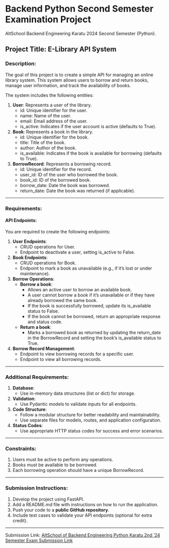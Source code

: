 # Backend Python Second Semester Examination Project
AltSchool Backend Engineering Karatu 2024 Second Semester (Python).

## Project Title: E-Library API System

### Description:
The goal of this project is to create a simple API for managing an online library system. This system allows users to borrow and return books, manage user information, and track the availability of books.

The system includes the following entities:

1. **User**: Represents a user of the library.
    - id: Unique identifier for the user.
    - name: Name of the user.
    - email: Email address of the user.
    - is_active: Indicates if the user account is active (defaults to True).
2. **Book**: Represents a book in the library.
    - id: Unique identifier for the book.
    - title: Title of the book.
    - author: Author of the book.
    - is_available: Indicates if the book is available for borrowing (defaults to True).
3. **BorrowRecord**: Represents a borrowing record.
    - id: Unique identifier for the record.
    - user_id: ID of the user who borrowed the book.
    - book_id: ID of the borrowed book.
    - borrow_date: Date the book was borrowed.
    - return_date: Date the book was returned (if applicable).
<hr>

### Requirements:
#### API Endpoints:
You are required to create the following endpoints:

1. **User Endpoints**:
    - CRUD operations for User.
    - Endpoint to deactivate a user, setting is_active to False.
2. **Book Endpoints**:
    - CRUD operations for Book.
    - Endpoint to mark a book as unavailable (e.g., if it’s lost or under maintenance).
3. **Borrow Operations**:
    - **Borrow a book**:
        - Allows an active user to borrow an available book.
        - A user cannot borrow a book if it’s unavailable or if they have already borrowed the same book.
        - If the book is successfully borrowed, update its is_available status to False.
        - If the book cannot be borrowed, return an appropriate response and status code.
    - **Return a book**:
        - Marks a borrowed book as returned by updating the return_date in the BorrowRecord and setting the book’s is_available status to True.
4. **Borrow Record Management**:
    - Endpoint to view borrowing records for a specific user.
    - Endpoint to view all borrowing records.
<hr>

### Additional Requirements:
1. **Database**:
    - Use in-memory data structures (list or dict) for storage.
2. **Validation**:
    - Use Pydantic models to validate inputs for all endpoints.
3. **Code Structure**:
    - Follow a modular structure for better readability and maintainability.
    - Use separate files for models, routes, and application configuration.
4. **Status Codes**:
    - Use appropriate HTTP status codes for success and error scenarios.
<hr>

### Constraints:
1. Users must be active to perform any operations.
2. Books must be available to be borrowed.
3. Each borrowing operation should have a unique BorrowRecord.
<hr>

### Submission Instructions:
1. Develop the project using FastAPI.
2. Add a README.md file with instructions on how to run the application.
3. Push your code to a **public GitHub repository**.
4. Include test cases to validate your API endpoints (optional for extra credit).
<hr>

Submission Link: [AltSchool of Backend Engineering Python Karatu 2nd ’24 Semester Exam Submission Link](https://forms.gle/7vpvT2qUAUrivvuU9)